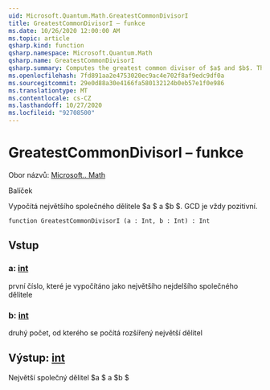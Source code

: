```yaml
---
uid: Microsoft.Quantum.Math.GreatestCommonDivisorI
title: GreatestCommonDivisorI – funkce
ms.date: 10/26/2020 12:00:00 AM
ms.topic: article
qsharp.kind: function
qsharp.namespace: Microsoft.Quantum.Math
qsharp.name: GreatestCommonDivisorI
qsharp.summary: Computes the greatest common divisor of $a$ and $b$. The GCD is always positive.
ms.openlocfilehash: 7fd891aa2e4753020ec9ac4e702f8af9edc9df0a
ms.sourcegitcommit: 29e0d88a30e4166fa580132124b0eb57e1f0e986
ms.translationtype: MT
ms.contentlocale: cs-CZ
ms.lasthandoff: 10/27/2020
ms.locfileid: "92708500"
---
```

# <a name="greatestcommondivisori-function"></a>GreatestCommonDivisorI – funkce

Obor názvů: [Microsoft.. Math](xref:Microsoft.Quantum.Math)

Balíček [](https://nuget.org/packages/)


Vypočítá největšího společného dělitele $a $ a $b $. GCD je vždy pozitivní.

```qsharp
function GreatestCommonDivisorI (a : Int, b : Int) : Int
```


## <a name="input"></a>Vstup

### <a name="a--int"></a>a: [int](xref:microsoft.quantum.lang-ref.int)

první číslo, které je vypočítáno jako největšího nejdelšího společného dělitele


### <a name="b--int"></a>b: [int](xref:microsoft.quantum.lang-ref.int)

druhý počet, od kterého se počítá rozšířený největší dělitel



## <a name="output--int"></a>Výstup: [int](xref:microsoft.quantum.lang-ref.int)

Největší společný dělitel $a $ a $b $